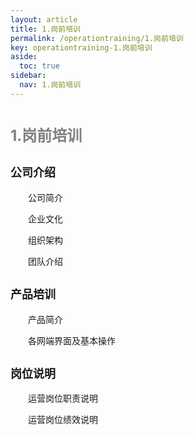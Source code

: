 ```yaml
---
layout: article
title: 1.岗前培训
permalink: /operationtraining/1.岗前培训
key: operationtraining-1.岗前培训
aside:
  toc: true
sidebar:
  nav: 1.岗前培训
---
```


<bro/><bro/>


# <font size="5" color="gray">1.岗前培训</font>

## <font size="4" >公司介绍</font>

&ensp;&ensp;&ensp;&ensp;公司简介

&ensp;&ensp;&ensp;&ensp;企业文化

&ensp;&ensp;&ensp;&ensp;组织架构

&ensp;&ensp;&ensp;&ensp;团队介绍

## <font size="4" >产品培训</font>

&ensp;&ensp;&ensp;&ensp;产品简介

&ensp;&ensp;&ensp;&ensp;各网端界面及基本操作

## <font size="4" >岗位说明</font>

&ensp;&ensp;&ensp;&ensp;运营岗位职责说明

&ensp;&ensp;&ensp;&ensp;运营岗位绩效说明

